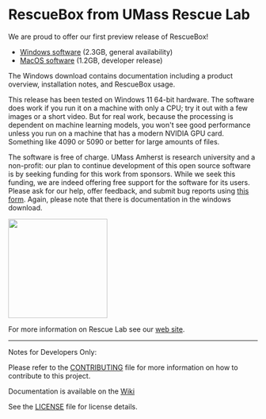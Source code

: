 # RescueBox from UMass Rescue Lab

We are proud to offer our first preview release of RescueBox!

* [Windows software](https://umass-my.sharepoint.com/:u:/g/personal/sahilsharma_umass_edu/EYSwMi7RkoFCosIZLdzuqnMBN8n7ejoIPT9eqVjXqKIlJg?e=Kis33R) (2.3GB, general availability) 
* [MacOS software](https://github.com/UMass-Rescue/RescueBox/releases/tag/v2.1.0) (1.2GB, developer release)

The Windows download contains documentation including a product overview, installation notes, and RescueBox usage. 

This release has been tested on Windows 11 64-bit hardware. The software does work if you run it on a machine with only a CPU; try it out with a few images or a short video. But for real work, because the processing is dependent on machine learning models, you won't see good performance unless you run on a machine that has a modern NVIDIA GPU card. Something like 4090 or 5090 or better for large amounts of files.

The software is free of charge. UMass Amherst is research university and a non-profit: our plan to continue development of this open source software is by seeking funding for this work from sponsors. While we seek this funding, we are indeed offering free support for the software for its users. Please ask for our help, offer feedback, and submit bug reports using [this form](https://forms.gle/wYs1S5k1JS3G2rLo7). Again, please note that there is documentation in the windows download. 

<img  width="200px" src="https://images.squarespace-cdn.com/content/v1/5efb7aa577f8b34b0f786c0f/1598361988326-7EWAXEOBNQGIQGSQK8PS/Rescue+Lab+LogoOL.jpg?format=1500w">

For more information on Rescue Lab see our [web site](https://rescue-lab.org).


-----------------------
Notes for Developers Only:

Please refer to the [CONTRIBUTING](CONTRIBUTING.md) file for more information on how to contribute to this project.

Documentation is available on the [Wiki](https://github.com/UMass-Rescue/RescueBox/wiki)

See the [LICENSE](LICENSE) file for license details.

